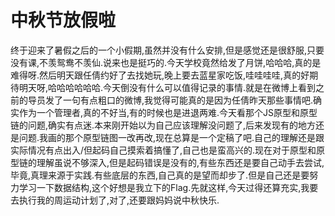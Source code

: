 # 中秋节放假啦

终于迎来了暑假之后的一个小假期,虽然并没有什么安排,但是感觉还是很舒服,只要没有课,不羡鸳鸯不羡仙.说来也是挺巧的.今天学校竟然给发了月饼,哈哈哈,真的是难得呀.然后明天跟任倩约好了去找她玩,晚上要去蓝星家吃饭,哇哇哇哇,真的好期待明天呀,哈哈哈哈哈哈.今天倒没有什么可以值得记录的事情.就是在微博上看到之前的导员发了一句有点粗口的微博,我觉得可能真的是因为任倩昨天那些事情吧.确实作为一个管理者,真的不好当,有的时候也是进退两难.今天看那个JS原型和原型链的问题,确实有点迷.本来刚开始以为自己应该理解没问题了,后来发现有的地方还是问题.我画的那个原型链图一改再改,现在总算是一个定稿了吧.自己的理解还是跟实际情况有点出入/但起码自己摸索着搞懂了,自己也是蛮高兴的.现在对于原型和原型链的理解虽说不够深入,但是起码错误是没有的,有些东西还是要自己动手去尝试,毕竟,真理来源于实践.有些底层的东西,自己真的是望而却步了.但是自己还是要努力学习一下数据结构,这个好想是我立下的Flag.先就这样,今天过得还算充实,我要去执行我的周运动计划了,对了,还要跟妈妈说中秋快乐.

